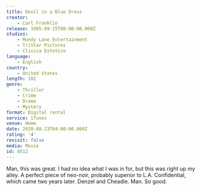 ```yaml
---
title: Devil in a Blue Dress
creator:
    - Carl Franklin
release: 1995-09-15T00:00:00.000Z
studios:
    - Mundy Lane Entertainment
    - TriStar Pictures
    - Clinica Estetico
language:
    - English
country:
    - United States
length: 102
genre:
    - Thriller
    - Crime
    - Drama
    - Mystery
format: Digital rental
service: iTunes
venue: Home
date: 2020-08-23T04:00:00.000Z
rating: '4'
revisit: false
media: Movie
id: 8512
---
```


Man, this was great. I had no idea what I was in for, but this was right up my alley. A perfect piece of neo-noir, probably superior to L.A. Confidential, which came two years later. Denzel and Cheadle. Man. So good.
